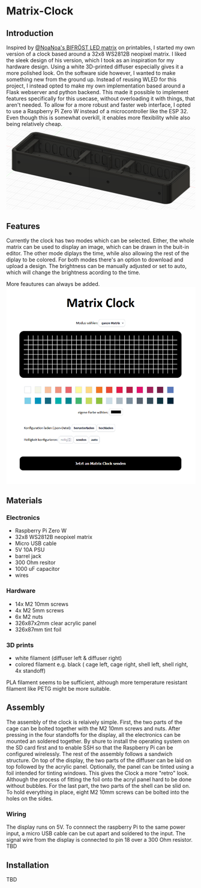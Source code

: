 # Matrix-Clock
## Introduction
Inspired by [@NoaNoa's BIFRÖST LED matrix](https://www.printables.com/model/434061-bifrost-led-matrix-case) on printables, I started my own version of a clock based around a 32x8 WS2812B neopixel matrix. I liked the sleek design of his version, which I took as an inspiration for my hardware design. Using a white 3D-printed diffuser especially gives it a more polished look. On the software side however, I wanted to make something new from the ground up. Instead of reusing WLED for this project, I instead opted to make my own implementation based around a Flask webserver and python backend. This made it possible to implement features specifically for this usecase, without overloading it with things, that aren't needed. To allow for a more robust and faster web interface, I opted to use a Raspberry Pi Zero W instead of a microcontroller like the ESP 32. Even though this is somewhat overkill, it enables more flexibility while also being relatively cheap.
![alt text](https://github.com/cyrillvalentini/Matrix-Clock/blob/main/images/cad.PNG?raw=true)
## Features
Currently the clock has two modes which can be selected. Either, the whole matrix can be used to display an image, which can be drawn in the buit-in editor. The other mode diplays the time, while also allowing the rest of the diplay to be colored.  For both modes there's an option to download and upload a design. The brightness can be manually adjusted or set to auto, which will change the brightness acording to the time. 

More feautures can always be added.
![alt text](https://github.com/cyrillvalentini/Matrix-Clock/blob/main/images/page.PNG?raw=true)

## Materials
### Electronics
- Raspberry Pi Zero W
- 32x8 WS2812B neopixel matrix
- Micro USB cable
- 5V 10A PSU
- barrel jack
- 300 Ohm resitor
- 1000 uF capacitor
- wires
### Hardware
- 14x M2 10mm screws
- 4x M2 5mm screws
- 6x M2 nuts
- 326x87x2mm clear acrylic panel
- 326x87mm tint foil
### 3D prints
- white filament (diffuser left & diffuser right)
- colored filament e.g. black ( cage left, cage right, shell left, shell right, 4x standoff)

PLA filament seems to be sufficient, although more temperature resistant filament like PETG might be more suitable.
## Assembly
The assembly of the clock is relaively simple. First, the two parts of the cage can be bolted together with the M2 10mm screws and nuts. After pressing in the four standoffs for the display, all the electronics can be mounted an soldered together. By shure to install the operating system on the SD card first and to enable SSH so that the Raspberry Pi can be configured wirelessly. The rest of the assembly follows a sandwich structure. On top of the display, the two parts of the diffuser can be laid on top followed by the acrylic panel. Optionally, the panel can be tinted using a foil intended for tinting windows. This gives the Clock a more "retro" look. Although the process of fitting the foil onto the acryl panel hard to be done without bubbles. For the last part, the two parts of the shell can be slid on. To hold everything in place, eight M2 10mm screws can be bolted into the holes on the sides. 
### Wiring
The display runs on 5V. To connnect the raspberry Pi to the same power input, a micro USB cable can be cut apart and soldered to the input. The signal wire from the display is connected to pin 18 over a 300 Ohm resistor.
TBD
## Installation
TBD